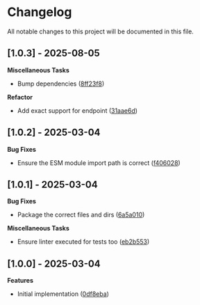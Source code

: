 # Changelog

All notable changes to this project will be documented in this file.

## [1.0.3] - 2025-08-05

**Miscellaneous Tasks**

- Bump dependencies ([8ff23f8](https://github.com/opcotech/gulp-s3-upload/commit/8ff23f84a8edb4bd5527814d55abdbe56ecf609d))

**Refactor**

- Add exact support for endpoint ([31aae6d](https://github.com/opcotech/gulp-s3-upload/commit/31aae6d456252125386d046e584f3a1db562cc1f))

## [1.0.2] - 2025-03-04

**Bug Fixes**

- Ensure the ESM module import path is correct ([f406028](https://github.com/opcotech/gulp-s3-upload/commit/f406028c025a556aa9802ff1e871790394856f92))

## [1.0.1] - 2025-03-04

**Bug Fixes**

- Package the correct files and dirs ([6a5a010](https://github.com/opcotech/gulp-s3-upload/commit/6a5a0105f4f86d6ab6560f689cb8f4814905c498))

**Miscellaneous Tasks**

- Ensure linter executed for tests too ([eb2b553](https://github.com/opcotech/gulp-s3-upload/commit/eb2b5530812af96467ce469d82a2488fd72f0d2b))

## [1.0.0] - 2025-03-04

**Features**

- Initial implementation ([0df8eba](https://github.com/opcotech/gulp-s3-upload/commit/0df8eba7ff2644e200e59ab7e436267c40ba9a29))
